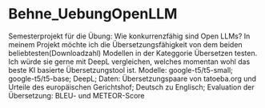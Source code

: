 # Behne_UebungOpenLLM
Semesterprojekt für die Übung: Wie konkurrenzfähig sind Open LLMs? 
In meinem Projekt möchte ich die Übersetzungsfähigkeit von dem beiden beliebtesten(Downloadzahl) Modellen in der Kateggorie Übersetzen testen. Ich würde sie gerne mit DeepL vergleichen, welches momentan wohl das beste KI basierte Übersetzungstool ist. 
Modelle:   google-t5/t5-small;
           google-t5/t5-base;
           DeepL;
Daten: Übersetzungspaare von tatoeba.org und Urteile des europäischen Gerichtshof; Deutsch zu Englisch;
Evaluation der Übersetzung:  BLEU- und METEOR-Score
